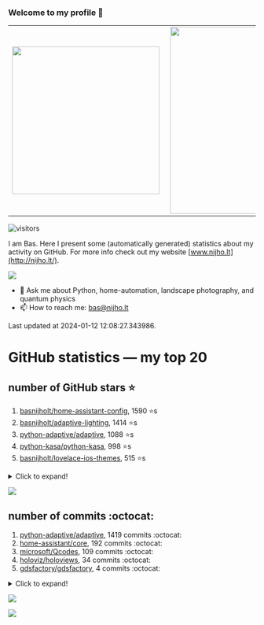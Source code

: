 ### Welcome to my profile 👋

<center>
  <table>
    <tr>
        <td><img width="300px" align="left" src="https://github-readme-stats.vercel.app/api/top-langs/?username=basnijholt&hide=TeX,Jupyter%20Notebook&layout=compact&theme=radical" /></td>
        <td><img align='right' src="https://github-readme-stats.vercel.app/api?username=basnijholt&show_icons=true&theme=radical" width="380"></td>
    </tr>
  </table>
</center>

![visitors](https://visitor-badge.glitch.me/badge?page_id=basnijholt.visitor-badge)

I am Bas. Here I present some (automatically generated) statistics about my activity on GitHub. For more info check out my website [www.nijho.lt](http://nijho.lt/).

![](https://www.nijho.lt/authors/admin/avatar_hu9e60e4b9bc120dfb6a666009f2878da6_182107_250x250_fill_q90_lanczos_center.jpg)

- 💬 Ask me about Python, home-automation, landscape photography, and quantum physics
- 📫 How to reach me: bas@nijho.lt

Last updated at 2024-01-12 12:08:27.343986.

# GitHub statistics — my top 20

## number of GitHub stars ⭐️

1. [basnijholt/home-assistant-config](https://github.com/basnijholt/home-assistant-config/), 1590 ⭐️s
2. [basnijholt/adaptive-lighting](https://github.com/basnijholt/adaptive-lighting/), 1414 ⭐️s
3. [python-adaptive/adaptive](https://github.com/python-adaptive/adaptive/), 1088 ⭐️s
4. [python-kasa/python-kasa](https://github.com/python-kasa/python-kasa/), 998 ⭐️s
5. [basnijholt/lovelace-ios-themes](https://github.com/basnijholt/lovelace-ios-themes/), 515 ⭐️s
<details><summary>Click to expand!</summary>

6. [basnijholt/lovelace-ios-dark-mode-theme](https://github.com/basnijholt/lovelace-ios-dark-mode-theme/), 432 ⭐️s
7. [basnijholt/miflora](https://github.com/basnijholt/miflora/), 360 ⭐️s
8. [basnijholt/rsync-time-machine.py](https://github.com/basnijholt/rsync-time-machine.py/), 358 ⭐️s
9. [topocm/topocm_content](https://github.com/topocm/topocm_content/), 259 ⭐️s
10. [basnijholt/home-assistant-streamdeck-yaml](https://github.com/basnijholt/home-assistant-streamdeck-yaml/), 158 ⭐️s
11. [basnijholt/unidep](https://github.com/basnijholt/unidep/), 119 ⭐️s
12. [basnijholt/home-assistant-macbook-touch-bar](https://github.com/basnijholt/home-assistant-macbook-touch-bar/), 94 ⭐️s
13. [kwant-project/kwant](https://github.com/kwant-project/kwant/), 80 ⭐️s
14. [basnijholt/markdown-code-runner](https://github.com/basnijholt/markdown-code-runner/), 77 ⭐️s
15. [basnijholt/home-assistant-streamdeck-yaml-addon](https://github.com/basnijholt/home-assistant-streamdeck-yaml-addon/), 55 ⭐️s
16. [basnijholt/aiokef](https://github.com/basnijholt/aiokef/), 34 ⭐️s
17. [basnijholt/thesis-cover](https://github.com/basnijholt/thesis-cover/), 29 ⭐️s
18. [basnijholt/adaptive-scheduler](https://github.com/basnijholt/adaptive-scheduler/), 24 ⭐️s
19. [basnijholt/instacron](https://github.com/basnijholt/instacron/), 20 ⭐️s
20. [kwant-project/kwant-tutorial-2016](https://github.com/kwant-project/kwant-tutorial-2016/), 18 ⭐️s

</details>

![](https://github.com/basnijholt/basnijholt/raw/main/stars_over_time.png)

## number of commits :octocat:

1. [python-adaptive/adaptive](https://github.com/python-adaptive/adaptive/), 1419 commits :octocat:
2. [home-assistant/core](https://github.com/home-assistant/core/), 192 commits :octocat:
3. [microsoft/Qcodes](https://github.com/microsoft/Qcodes/), 109 commits :octocat:
4. [holoviz/holoviews](https://github.com/holoviz/holoviews/), 34 commits :octocat:
5. [gdsfactory/gdsfactory](https://github.com/gdsfactory/gdsfactory/), 4 commits :octocat:
<details><summary>Click to expand!</summary>

6. [ipython/ipyparallel](https://github.com/ipython/ipyparallel/), 3 commits :octocat:
7. [pyvista/pyvista](https://github.com/pyvista/pyvista/), 2 commits :octocat:
8. [pypa/hatch](https://github.com/pypa/hatch/), 1 commits :octocat:
9. [basnijholt/discretizer](https://github.com/basnijholt/discretizer/), 0 commits :octocat:
10. [RobinUS2/golang-moving-average](https://github.com/RobinUS2/golang-moving-average/), 0 commits :octocat:
11. [QCoDeS/broadbean](https://github.com/QCoDeS/broadbean/), 0 commits :octocat:
12. [basnijholt/revtex-markdown-paper](https://github.com/basnijholt/revtex-markdown-paper/), 0 commits :octocat:
13. [kwant-project/tinyarray](https://github.com/kwant-project/tinyarray/), 0 commits :octocat:
14. [basnijholt/instacron](https://github.com/basnijholt/instacron/), 0 commits :octocat:
15. [alex3305/home-assistant-addons](https://github.com/alex3305/home-assistant-addons/), 0 commits :octocat:
16. [basnijholt/arxiv-feed-mailer](https://github.com/basnijholt/arxiv-feed-mailer/), 0 commits :octocat:
17. [conda-forge/conda-forge-build-setup-feedstock](https://github.com/conda-forge/conda-forge-build-setup-feedstock/), 0 commits :octocat:
18. [sigma-py/quadpy](https://github.com/sigma-py/quadpy/), 0 commits :octocat:
19. [conda-forge/pyvista-feedstock](https://github.com/conda-forge/pyvista-feedstock/), 0 commits :octocat:
20. [conda-forge/ipyparallel-feedstock](https://github.com/conda-forge/ipyparallel-feedstock/), 0 commits :octocat:

</details>

![](https://github.com/basnijholt/basnijholt/raw/main/commits_per_hour.png)

![](https://github.com/basnijholt/basnijholt/raw/main/commits_per_weekday.png)

